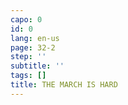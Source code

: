 ```yaml
---
capo: 0
id: 0
lang: en-us
page: 32-2
step: ''
subtitle: ''
tags: []
title: THE MARCH IS HARD
---
```

